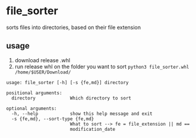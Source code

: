 # file_sorter
sorts files into directories, based on their file extension

## usage
1. download release .whl
2. run release whl on the folder you want to sort `python3 file_sorter.whl /home/$USER/Download/`

```
usage: file_sorter [-h] [-s {fe,md}] directory

positional arguments:
  directory             Which directory to sort

optional arguments:
  -h, --help            show this help message and exit
  -s {fe,md}, --sort-type {fe,md}
                        What to sort --> fe = file_extension || md ==
                        modification_date
```
